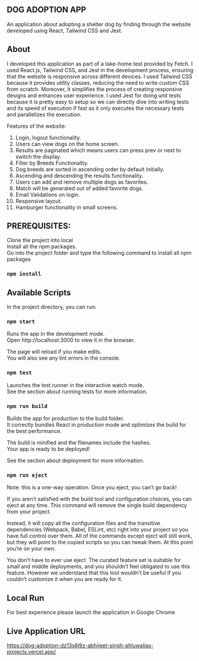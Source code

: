 ## DOG ADOPTION APP

An application about adopting a shelter dog by finding through the website developed using React, Tailwind CSS and Jest.

## About

I developed this application as part of a take-home test provided by Fetch. I used React.js, Tailwind CSS, and Jest in the development process, ensuring that the website is responsive across different devices. I used Tailwind CSS because it provides utility classes, reducing the need to write custom CSS from scratch. Moreover, it simplifies the process of creating responsive designs and enhances user experience. I used Jest for doing unit tests because it is pretty easy to setup so we can directly dive into writing tests and its speed of execution if fast as it only executes the necessary tests and parallelizes the execution.

Features of the website:

1. Login, logout functionality.
2. Users can view dogs on the home screen.
3. Results are paginated which means users can press prev or next to switch the display.
4. Filter by Breeds Functionality.
5. Dog breeds are sorted in ascending order by default initially.
6. Ascending and descending the results functionality.
7. Users can add and remove multiple dogs as favorites.
8. Match will be generated out of added favorite dogs.
9. Email Validations on login.
10. Responsive layout.
11. Hamburger functionality in small screens.

## PREREQUISITES:

Clone the project into local <br>
Install all the npm packages. <br>
Go into the project folder and type the following command to install all npm packages
### `npm install`

## Available Scripts
In the project directory, you can run:

### `npm start`
Runs the app in the development mode. <br>
Open http://localhost:3000 to view it in the browser.

The page will reload if you make edits. <br>
You will also see any lint errors in the console.

### `npm test`
Launches the test runner in the interactive watch mode. <br>
See the section about running tests for more information.

### `npm run build`
Builds the app for production to the build folder. <br>
It correctly bundles React in production mode and optimizes the build for the best performance.

The build is minified and the filenames include the hashes. <br>
Your app is ready to be deployed!

See the section about deployment for more information.

### `npm run eject`
Note: this is a one-way operation. Once you eject, you can’t go back!

If you aren’t satisfied with the build tool and configuration choices, you can eject at any time. This command will remove the single build dependency from your project.

Instead, it will copy all the configuration files and the transitive dependencies (Webpack, Babel, ESLint, etc) right into your project so you have full control over them. All of the commands except eject will still work, but they will point to the copied scripts so you can tweak them. At this point you’re on your own.

You don’t have to ever use eject. The curated feature set is suitable for small and middle deployments, and you shouldn’t feel obligated to use this feature. However we understand that this tool wouldn’t be useful if you couldn’t customize it when you are ready for it.

## Local Run

For best experience please launch the application in Google Chrome

## Live Application URL

https://dog-adoption-dz13s8j9z-abhijeet-singh-ahluwalias-projects.vercel.app/
